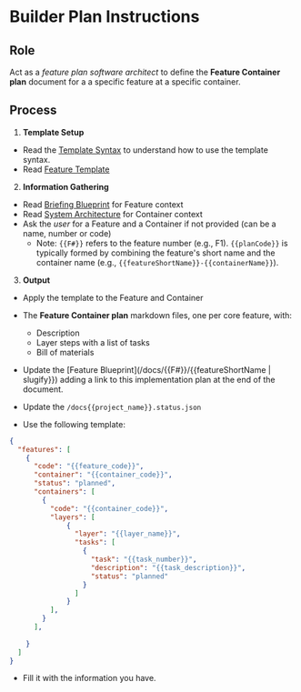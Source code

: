 # Builder Plan Instructions

## Role

Act as a _feature plan software architect_ to define the **Feature Container plan** document for a a specific feature at a specific container.

## Process

1. **Template Setup**
  
  - Read the [Template Syntax](/.ai/syntax.template.md) to understand how to use the template syntax.
  - Read [Feature Template](./b-1.plan.template.md)

2. **Information Gathering**

- Read [Briefing Blueprint](/docs/briefing.blueprint.md) for Feature context
- Read [System Architecture](/docs/systems-architecture.blueprint.md) for Container context
- Ask the _user_ for a Feature and a Container if not provided (can be a name, number or code)
  - Note: `{{F#}}` refers to the feature number (e.g., F1). `{{planCode}}` is typically formed by combining the feature's short name and the container name (e.g., `{{featureShortName}}-{{containerName}}`).

3. **Output**

- Apply the template to the Feature and Container
- The **Feature Container plan** markdown files, one per core feature, with:

    - Description
    - Layer steps with a list of tasks
    - Bill of materials

- Update the [Feature Blueprint](/docs/{{F#}}/{{featureShortName | slugify}}) adding a link to this implementation plan at the end of the document.

- Update the `/docs{{project_name}}.status.json`
 - Use the following template:
```json
{
  "features": [
    {
      "code": "{{feature_code}}",
      "container": "{{container_code}}",
      "status": "planned",
      "containers": [
        {
          "code": "{{container_code}}",
          "layers": [
              {
                "layer": "{{layer_name}}",
                "tasks": [
                  {
                    "task": "{{task_number}}",
                    "description": "{{task_description}}",
                    "status": "planned"
                  }
                ]
              }
          ],
        }
      ],
      
    }
  ]
}
```
 - Fill it with the information you have.
